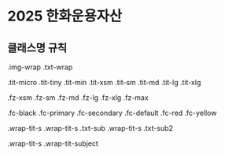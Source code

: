 # 2025 한화운용자산

## 클래스명 규칙

.img-wrap
.txt-wrap

.tit-micro
.tit-tiny
.tit-min
.tit-xsm
.tit-sm
.tit-md
.tit-lg
.tit-xlg

.fz-xsm
.fz-sm
.fz-md
.fz-lg
.fz-xlg
.fz-max

.fc-black
.fc-primary
.fc-secondary
.fc-default
.fc-red
.fc-yellow

.wrap-tit-s
.wrap-tit-s .txt-sub
.wrap-tit-s .txt-sub2

.wrap-tit-s .wrap-tit-subject
